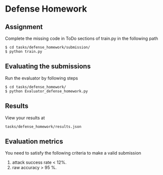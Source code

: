 # Defense Homework

## Assignment
Complete the missing code in ToDo sections of train.py in the following path
```
$ cd tasks/defense_homework/submission/
$ python train.py
```

## Evaluating the submissions
Run the evaluator by following steps
```
$ cd tasks/defense_homework/
$ python Evaluator_defense_homework.py
```

## Results
View your results at
```
tasks/defense_homework/results.json
```

## Evaluation metrics
You need to satisfy the following criteria to make a valid submission
1. attack success rate < 12%.
2. raw accuracy > 95 %.
